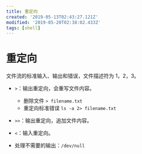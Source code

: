 ```yaml
---
title: 重定向
created: '2019-05-13T02:43:27.121Z'
modified: '2019-05-20T02:38:02.433Z'
tags: [shell]
---
```


# 重定向

文件流的标准输入、输出和错误，文件描述符为 1，2，3。

- `>`：输出重定向，会重写文件内容。
  * 删除文件 ``` > filename.txt ```
  * 重定向标准错误 ``` ls -a 2> filename.txt ```

- `>>`：输出重定向，追加文件内容。

- `<`：输入重定向。

- 处理不需要的输出：`/dev/null`
